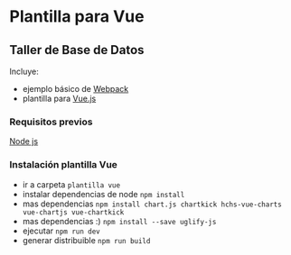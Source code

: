 # Plantilla para Vue
## Taller de Base de Datos

Incluye:
* ejemplo básico de [Webpack](https://webpack.github.io/)
* plantilla para [Vue.js](https://vuejs.org/)

### Requisitos previos
 [Node js](https://nodejs.org/es/download/)

### Instalación plantilla Vue

* ir a carpeta `plantilla vue`
* instalar dependencias de node `npm install`
* mas dependencias `npm install chart.js chartkick hchs-vue-charts vue-chartjs vue-chartkick`
* mas dependencias :) `npm install --save uglify-js`
* ejecutar `npm run dev`
* generar distribuible `npm run build`
